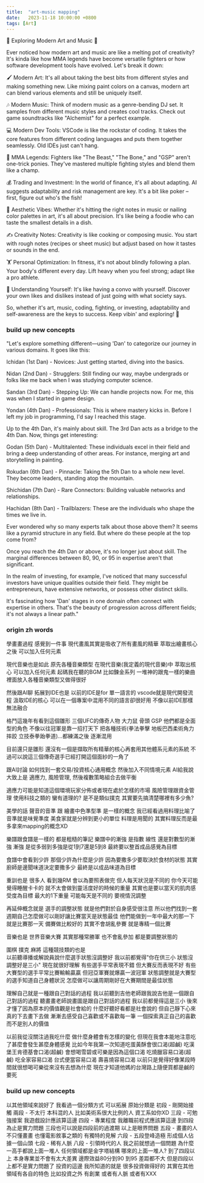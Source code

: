 ```yaml
---
title:  "art-music mapping"
date:   2023-11-18 10:00:00 +0800
tags: [Art]
---
```


🎨 Exploring Modern Art and Music 🎵

Ever noticed how modern art and music are like a melting pot of creativity? It's kinda like how MMA legends have become versatile fighters or how software development tools have evolved. Let's break it down:

🖌️ Modern Art: It's all about taking the best bits from different styles and making something new. Like mixing paint colors on a canvas, modern art can blend various elements and still be uniquely itself.

🎶 Modern Music: Think of modern music as a genre-bending DJ set. It samples from different music styles and creates cool tracks. Check out game soundtracks like "Alchemist" for a perfect example.

💻 Modern Dev Tools: VSCode is like the rockstar of coding. It takes the core features from different coding languages and puts them together seamlessly. Old IDEs just can't hang.

🥊 MMA Legends: Fighters like "The Beast," "The Bone," and "GSP" aren't one-trick ponies. They've mastered multiple fighting styles and blend them like a champ.

💰 Trading and Investment: In the world of finance, it's all about adapting. AI suggests adaptability and risk management are key. It's a bit like poker – first, figure out who's the fish!

🎨 Aesthetic Vibes: Whether it's hitting the right notes in music or nailing color palettes in art, it's all about precision. It's like being a foodie who can taste the smallest details in a dish.

✍️ Creativity Notes: Creativity is like cooking or composing music. You start with rough notes (recipes or sheet music) but adjust based on how it tastes or sounds in the end.

🏋️ Personal Optimization: In fitness, it's not about blindly following a plan. Your body's different every day. Lift heavy when you feel strong; adapt like a pro athlete.

🤔 Understanding Yourself: It's like having a convo with yourself. Discover your own likes and dislikes instead of just going with what society says.

So, whether it's art, music, coding, fighting, or investing, adaptability and self-awareness are the keys to success. Keep vibin' and exploring! 🚀

### build up new concepts
"Let's explore something different—using 'Dan' to categorize our journey in various domains. It goes like this:

Ichidan (1st Dan) - Novices: Just getting started, diving into the basics.

Nidan (2nd Dan) - Strugglers: Still finding our way, maybe undergrads or folks like me back when I was studying computer science.

Sandan (3rd Dan) - Stepping Up: We can handle projects now. For me, this was when I started in game design.

Yondan (4th Dan) - Professionals: This is where mastery kicks in. Before I left my job in programming, I'd say I reached this stage.

Up to the 4th Dan, it's mainly about skill. The 3rd Dan acts as a bridge to the 4th Dan. Now, things get interesting:

Godan (5th Dan) - Multitalented: These individuals excel in their field and bring a deep understanding of other areas. For instance, merging art and storytelling in painting.

Rokudan (6th Dan) - Pinnacle: Taking the 5th Dan to a whole new level. They become leaders, standing atop the mountain.

Shichidan (7th Dan) - Rare Connectors: Building valuable networks and relationships.

Hachidan (8th Dan) - Trailblazers: These are the individuals who shape the times we live in.

Ever wondered why so many experts talk about those above them? It seems like a pyramid structure in any field. But where do these people at the top come from?

Once you reach the 4th Dan or above, it's no longer just about skill. The marginal differences between 80, 90, or 95 in expertise aren't that significant.

In the realm of investing, for example, I've noticed that many successful investors have unique qualities outside their field. They might be entrepreneurs, have extensive networks, or possess other distinct skills.

It's fascinating how 'Dan' stages in one domain often connect with expertise in others. That's the beauty of progression across different fields; it's not always a linear path."

### origin zh words


學畫畫過程  感覺到一件事  現代畫風其實是吸收了所有畫風的精華  萃取出繪畫核心之後  可以加入任何元素

現代音樂也是如此  原先各種音樂類型  在現代音樂(我定義的現代音樂)中 萃取出核心  可以加入任何元素  起碼我在聽的BGM 比如鍊金系列  一堆神的跟鬼一樣的樂曲  裡面放入各種音樂類型又做得很好

然後跟AI聊 拓展到IDE也是  以前的IDE是for 單一語言的
vscode就是現代開發流程  汲取IDE的核心 可以在一個專案中混用不同的語言卻很好用 不像以前IDE那樣無法融合

格鬥這幾年有看到這個雛形  三個UFC的傳奇人物 大力鼠 骨頭 GSP
他們都是全面型的角色   不像以往冠軍是靠一招打天下
把各種技術(拳法拳擊 地板巴西柔術角力摔跤 立技泰拳跆拳道)...都練滿之後  逐漸混用

目前還只是雛形  還沒有一個是擷取所有精華的核心再套用其他體系元素的系統
不過可以說這三個傳奇選手已經打開這個面紗的一角了

跟AI討論
如何找到一套交易/投資核心通用概念 然後加入不同情境元素
AI給我說大致上是 適應力, 風險管理, 然後複數策略組合去做平衡

適應力可能是知道這個環境玩家分佈或者現在處於怎樣的市場
風險管理跟資金管理
使用科技之類的 
蠻有道理的?  是不是類似撲克  其實要先搞清楚哪裡有多少魚? 


美學的話   聲音的音準  跟 繪畫中色準型準   是一樣的概念
我已經看過用料理比喻了  音準就是味覺準度 
美食家就是分辨到更小的單位    料理是用聞的
其實料理反而是最多拿來mapping的概念XD

樂譜跟食譜是一樣的  都是粗糙的筆記
樂譜中的漸強 是指數 線性 還是對數型的漸強  漸強 是從多弱到多強是從1到7還是5到8   最終要以整首成品感覺為目標

食譜中會看到少許  那個少許為什麼是少許  因為要撒多少要取決於食材的狀態 其實廚師是邊聞味道決定要撒多少   最終是以成品味道為目標

重訓也是  很多人 看到幾RM  會以為要照表做完
但人每天狀況是不同的 你今天可能覺得睡醒卡卡的 就不太會做到靈活度好的時候的重量  其實也是要以當天的肌肉感受度為目標
最大的1下重量  可能每天是不同的  要視情況調整

再延伸概念就是  選手的調整狀態  就是他們對於自身感受很注意
所以他們找到一套週期自己怎麼做可以剛好讓比賽當天是狀態最佳
他們能做到一年中最大的那一下 就是比賽那一天
備賽做比較好的 其實不會胡亂參賽 就是專精一個比賽

音樂也是  世界音樂大賽  其實那種常勝軍  也不會亂參加
都是要調整狀態的

圍棋 撲克 麻將 這種競技類的也是  
以前聽導播或解說員說什麼選手狀態沒調整好  我以前都覺得"你在供三小 狀態沒調整好是三小"
現在就很好理解  有些選手平常表現不錯 但大賽反而表現不好  有些大賽型的選手平常比賽輸輸贏贏  但冠亞軍賽就爆贏一波冠軍
狀態調整就是大賽型的選手知道自己身體狀況 怎麼做可以讓周期剛好在大賽期間是最佳狀態

理解自己就是一種跟自己對話的過程
我以前聽到吉他老師跟我說吉他是一個跟自己對話的過程  聽畫畫老師說畫圖是跟自己對話的過程
我以前都覺得這是三小
後來才懂了因為原本的價值觀是社會給的 什麼好聽好看都是社會說的
但自己靜下心來真的下去畫下去做 漸漸去感受自己喜歡或不喜歡每一筆
一個探索真正自己的喜歡 而不是別人的價值

以前我從沒關注過我吃什麼 做什麼身體會有怎樣的變化
但現在我會本能地注意吃了甚麼會發生甚麼身體感覺
比如今年我第一次知道吃蛋黃酥會很口渴(超鹹)  吃漢堡王肯德基會口渴(超鹹) 會想喝雪碧或可樂是因為這個口渴   吃燒臘容易口渴(超鹹) 吃全家容易口渴 台式便當容易口渴  壽喜燒容易口渴
以前只是覺得好像某段時間就很想喝可樂從來沒有去想為什麼
現在才知道他媽的台灣路上隨便買都是鹹的要死

### build up new concepts
以其他領域來說好了
我看過一個分類方式 可以拓展
原始分類是
初段 - 剛開始接觸
兩段 - 不太行 本科混的人  比如美術系很大比例的人  資工系如你XD
三段 - 可勉強接案 我遊戲設計應該算這邊
四段 - 專業程度 我離職前程式應該算這邊
到四段為止是實力問題  三段也可以說是四段前的過渡期
以上是眼界問題
五段 - 畫畫的人不只懂畫畫 也懂電影敘事之類的 有獨特的見解
六段 - 五段登峰造極 形成個人佔據一個山頭 
七段 - 稀有人脈
八段 - 引領時代的人
我之前就想過一個問題  為什麼一高手都說上面一堆人
任何領域都是金字塔結構  哪來的上面一堆人?
到了四段以上  本身專業並不會有太大差異
邊際效益80分到90 到95  差距都不大
但是四段以上都不是實力問題了
投資的這邊 我所知道的就是 很多投資做得好的 其實在其他領域有各自的特色
比如投資之外 有創業  或者有人脈 或者有XXX
